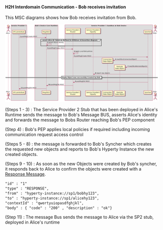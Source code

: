 #### H2H Interdomain Communication - Bob receives invitation

This MSC diagrams shows how Bob receives invitation from Bob.

<!--
@startuml "h2h-inter-comm-2-bob-receives-invitation.png"

autonumber


!define SHOW_Runtime1B
!define SHOW_SP1SandboxAtRuntime1B
' '!define SHOW_Protostub1AtRuntime1B
!define SHOW_ServiceProvider1HypertyAtRuntime1B
!define SHOW_ServiceProvider1RouterAtRuntime1B
!define SHOW_CommObjectAtRuntime1B
!define SHOW_RemoteObjectAtRuntime1B
!define SHOW_Syncher1AtRuntime1B

!define SHOW_CoreRuntime1B
!define SHOW_MsgBUSAtRuntime1B

!define SHOW_SP1_WITH_SP2Stub

!define SHOW_Bob

!include ../runtime_objects.plantuml


SP2Stub -> BUS@1B : postMsg(Create MSG)


group assert Alice ID Token as defined in IDM/User Id Assertion diagram

	BUS@1B -> BUS@1B : assert Alice's identity

end group

Router1@1B <- BUS@1B : postMsg(Create MSG)

Router1@1B -> Router1@1B : Apply Local Bob policies

Sync1@1B <- Router1@1B : postMsg(Create MSG)

create CommObj@1B

Sync1@1B ->  CommObj@1B : new(AliceConnectionObject)

create RemObj@1B

Sync1@1B ->  RemObj@1B : new(AliceRemoteObjects)

SP1H@1B <- Sync1@1B : report new objects

== Reply Object was successfuly Created by Bob ==

Sync1@1B -> Router1@1B : postMsg(OK MSG)

Router1@1B -> BUS@1B : postMsg(OK MSG)


BUS@1B -> SP2Stub : postMsg(OK MSG)

@enduml
-->


![H2H Interdomain Communication : bob receives invitation](h2h-inter-comm-2-bob-receives-invitation.png)


(Steps 1 - 3) : The Service Provider 2 Stub that has been deployed in Alice's Runtime sends the message to Bob's Message BUS, asserts Alice's identity and forwards the message to Bobs Router reaching Bob's PEP component

(Step 4) : Bob's PEP applies local policies if required including incoming communication request access control

(Steps 5 - 8) : the message is forwarded to Bob's Syncher which creates the requested new objects and reports to Bob's Hyperty Instance the new created objects.

(Steps 9 - 10) : As soon as the new Objects were created by Bob's syncher, it responds back to Alice to confirm the objects were created with a [Response Message](https://github.com/reTHINK-project/architecture/tree/master/docs/datamodel/message#responsemessagebody).

```
"id" : "1"
"type" : "RESPONSE",
"from" : "hyperty-instance://sp1/bobhy123",
"to" : "hyperty-instance://sp1/alicehy123",
"contextId" : "qwertyuiopasdfghjkl",
"body" : { "code" : "200" , "description" : "ok"}
```


(Step 11) : The message Bus sends the message to Alice via the SP2 stub, deployed in Alice's runtime

